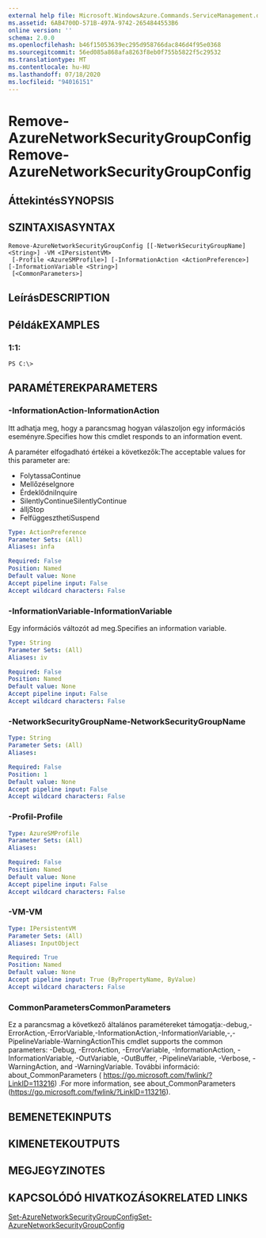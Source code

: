 ```yaml
---
external help file: Microsoft.WindowsAzure.Commands.ServiceManagement.dll-Help.xml
ms.assetid: 6AB4700D-571B-497A-9742-2654844553B6
online version: ''
schema: 2.0.0
ms.openlocfilehash: b46f15053639ec295d958766dac846d4f95e0368
ms.sourcegitcommit: 56ed085a868afa8263f8eb0f755b5822f5c29532
ms.translationtype: MT
ms.contentlocale: hu-HU
ms.lasthandoff: 07/18/2020
ms.locfileid: "94016151"
---
```

# <span data-ttu-id="e026c-101">Remove-AzureNetworkSecurityGroupConfig</span><span class="sxs-lookup"><span data-stu-id="e026c-101">Remove-AzureNetworkSecurityGroupConfig</span></span>

## <span data-ttu-id="e026c-102">Áttekintés</span><span class="sxs-lookup"><span data-stu-id="e026c-102">SYNOPSIS</span></span>

## <span data-ttu-id="e026c-103">SZINTAXISA</span><span class="sxs-lookup"><span data-stu-id="e026c-103">SYNTAX</span></span>

```
Remove-AzureNetworkSecurityGroupConfig [[-NetworkSecurityGroupName] <String>] -VM <IPersistentVM>
 [-Profile <AzureSMProfile>] [-InformationAction <ActionPreference>] [-InformationVariable <String>]
 [<CommonParameters>]
```

## <span data-ttu-id="e026c-104">Leírás</span><span class="sxs-lookup"><span data-stu-id="e026c-104">DESCRIPTION</span></span>

## <span data-ttu-id="e026c-105">Példák</span><span class="sxs-lookup"><span data-stu-id="e026c-105">EXAMPLES</span></span>

### <span data-ttu-id="e026c-106">1:</span><span class="sxs-lookup"><span data-stu-id="e026c-106">1:</span></span>
```
PS C:\>
```

## <span data-ttu-id="e026c-107">PARAMÉTEREK</span><span class="sxs-lookup"><span data-stu-id="e026c-107">PARAMETERS</span></span>

### <span data-ttu-id="e026c-108">-InformationAction</span><span class="sxs-lookup"><span data-stu-id="e026c-108">-InformationAction</span></span>
<span data-ttu-id="e026c-109">Itt adhatja meg, hogy a parancsmag hogyan válaszoljon egy információs eseményre.</span><span class="sxs-lookup"><span data-stu-id="e026c-109">Specifies how this cmdlet responds to an information event.</span></span>

<span data-ttu-id="e026c-110">A paraméter elfogadható értékei a következők:</span><span class="sxs-lookup"><span data-stu-id="e026c-110">The acceptable values for this parameter are:</span></span>

- <span data-ttu-id="e026c-111">Folytassa</span><span class="sxs-lookup"><span data-stu-id="e026c-111">Continue</span></span>
- <span data-ttu-id="e026c-112">Mellőzése</span><span class="sxs-lookup"><span data-stu-id="e026c-112">Ignore</span></span>
- <span data-ttu-id="e026c-113">Érdeklődni</span><span class="sxs-lookup"><span data-stu-id="e026c-113">Inquire</span></span>
- <span data-ttu-id="e026c-114">SilentlyContinue</span><span class="sxs-lookup"><span data-stu-id="e026c-114">SilentlyContinue</span></span>
- <span data-ttu-id="e026c-115">állj</span><span class="sxs-lookup"><span data-stu-id="e026c-115">Stop</span></span>
- <span data-ttu-id="e026c-116">Felfüggesztheti</span><span class="sxs-lookup"><span data-stu-id="e026c-116">Suspend</span></span>

```yaml
Type: ActionPreference
Parameter Sets: (All)
Aliases: infa

Required: False
Position: Named
Default value: None
Accept pipeline input: False
Accept wildcard characters: False
```

### <span data-ttu-id="e026c-117">-InformationVariable</span><span class="sxs-lookup"><span data-stu-id="e026c-117">-InformationVariable</span></span>
<span data-ttu-id="e026c-118">Egy információs változót ad meg.</span><span class="sxs-lookup"><span data-stu-id="e026c-118">Specifies an information variable.</span></span>

```yaml
Type: String
Parameter Sets: (All)
Aliases: iv

Required: False
Position: Named
Default value: None
Accept pipeline input: False
Accept wildcard characters: False
```

### <span data-ttu-id="e026c-119">-NetworkSecurityGroupName</span><span class="sxs-lookup"><span data-stu-id="e026c-119">-NetworkSecurityGroupName</span></span>
```yaml
Type: String
Parameter Sets: (All)
Aliases: 

Required: False
Position: 1
Default value: None
Accept pipeline input: False
Accept wildcard characters: False
```

### <span data-ttu-id="e026c-120">-Profil</span><span class="sxs-lookup"><span data-stu-id="e026c-120">-Profile</span></span>
```yaml
Type: AzureSMProfile
Parameter Sets: (All)
Aliases: 

Required: False
Position: Named
Default value: None
Accept pipeline input: False
Accept wildcard characters: False
```

### <span data-ttu-id="e026c-121">-VM</span><span class="sxs-lookup"><span data-stu-id="e026c-121">-VM</span></span>
```yaml
Type: IPersistentVM
Parameter Sets: (All)
Aliases: InputObject

Required: True
Position: Named
Default value: None
Accept pipeline input: True (ByPropertyName, ByValue)
Accept wildcard characters: False
```

### <span data-ttu-id="e026c-122">CommonParameters</span><span class="sxs-lookup"><span data-stu-id="e026c-122">CommonParameters</span></span>
<span data-ttu-id="e026c-123">Ez a parancsmag a következő általános paramétereket támogatja:-debug,-ErrorAction,-ErrorVariable,-InformationAction,-InformationVariable,-,-PipelineVariable-WarningAction</span><span class="sxs-lookup"><span data-stu-id="e026c-123">This cmdlet supports the common parameters: -Debug, -ErrorAction, -ErrorVariable, -InformationAction, -InformationVariable, -OutVariable, -OutBuffer, -PipelineVariable, -Verbose, -WarningAction, and -WarningVariable.</span></span> <span data-ttu-id="e026c-124">További információ: about_CommonParameters ( https://go.microsoft.com/fwlink/?LinkID=113216) .</span><span class="sxs-lookup"><span data-stu-id="e026c-124">For more information, see about_CommonParameters (https://go.microsoft.com/fwlink/?LinkID=113216).</span></span>

## <span data-ttu-id="e026c-125">BEMENETEK</span><span class="sxs-lookup"><span data-stu-id="e026c-125">INPUTS</span></span>

## <span data-ttu-id="e026c-126">KIMENETEK</span><span class="sxs-lookup"><span data-stu-id="e026c-126">OUTPUTS</span></span>

## <span data-ttu-id="e026c-127">MEGJEGYZI</span><span class="sxs-lookup"><span data-stu-id="e026c-127">NOTES</span></span>

## <span data-ttu-id="e026c-128">KAPCSOLÓDÓ HIVATKOZÁSOK</span><span class="sxs-lookup"><span data-stu-id="e026c-128">RELATED LINKS</span></span>

[<span data-ttu-id="e026c-129">Set-AzureNetworkSecurityGroupConfig</span><span class="sxs-lookup"><span data-stu-id="e026c-129">Set-AzureNetworkSecurityGroupConfig</span></span>](./Set-AzureNetworkSecurityGroupConfig.md)



